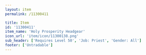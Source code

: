 ```yaml
---
layout: item
permalink: /11300411

title: Item
id: '11300411'
item_name: 'Holy Prosperity Headgear'
icon_url: 'item/icon/11300138.png'
sub_header: ['Requires Level 50', 'Job: Priest', 'Gender: All']
footer: ['Untradable']
---
```

